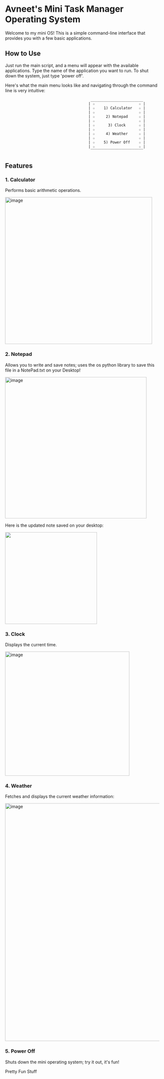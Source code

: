 # Avneet's Mini Task Manager Operating System

Welcome to my mini OS! This is a simple command-line interface that provides you with a few basic applications.

## How to Use

Just run the main script, and a menu will appear with the available applications. Type the name of the application you want to run. To shut down the system, just type 'power off'.

Here's what the main menu looks like and navigating through the command line is very intuitive:

```
                                       ________________________
                                      | ☆                    ☆ |
                                      | ☆    1) Calculator   ☆ |
                                      | ☆                    ☆ |
                                      | ☆     2) Notepad     ☆ |
                                      | ☆                    ☆ |
                                      | ☆      3) Clock      ☆ |
                                      | ☆                    ☆ |
                                      | ☆     4) Weather     ☆ |
                                      | ☆                    ☆ |
                                      | ☆    5) Power Off    ☆ |
                                      | ☆                    ☆ |
                                       ‾‾‾‾‾‾‾‾‾‾‾‾‾‾‾‾‾‾‾‾‾‾‾‾
```

## Features

### 1. Calculator
Performs basic arithmetic operations.

<img width="480" alt="image" src="https://github.com/avneetsingh36/task_manager_os/assets/107327587/e1a7f596-fff5-4035-8995-224dd31cdf43">

### 2. Notepad
Allows you to write and save notes; uses the os python library to save this file in a NotePad.txt on your Desktop!

<img width="462" alt="image" src="https://github.com/avneetsingh36/task_manager_os/assets/107327587/e8f9f897-5857-4640-9172-24750fa795e5">

Here is the updated note saved on your desktop:

<img src="https://github.com/avneetsingh36/task_manager_os/assets/107327587/ad69e37d-e3f3-40b1-b0a4-d062cb29b55e" width="300">

### 3. Clock
Displays the current time.

<img width="406" alt="image" src="https://github.com/avneetsingh36/task_manager_os/assets/107327587/99f13f8f-c29b-4f54-bc8f-b972fead567b">

### 4. Weather
Fetches and displays the current weather information:

<img width="777" alt="image" src="https://github.com/avneetsingh36/task_manager_os/assets/107327587/cc9de22c-bda5-4262-b2a5-2484da4805d4">


### 5. Power Off
Shuts down the mini operating system; try it out, it's fun!

Pretty Fun Stuff
